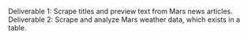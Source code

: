 Deliverable 1: Scrape titles and preview text from Mars news articles.
Deliverable 2: Scrape and analyze Mars weather data, which exists in a table.

